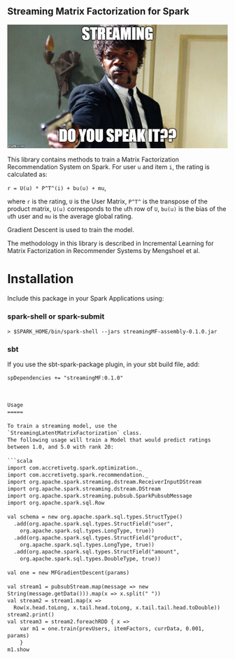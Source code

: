 Streaming Matrix Factorization for Spark
----------------------------------------

![Scheme](images/27qtcx.jpg)

This library contains methods to train a Matrix Factorization Recommendation System on Spark.
For user `u` and item `i`, the rating is calculated as:

`r = U(u) * P^T^(i) + bu(u) + mu`,

where `r` is the rating, `U` is the User Matrix, `P^T^` is the transpose of the product matrix,
`U(u)` corresponds to the `u`th row of `U`, `bu(u)` is the bias of the `u`th user and `mu` is the average global rating.

Gradient Descent is used to train the model.

The methodology in this library is described in Incremental Learning for Matrix Factorization in Recommender Systems by Mengshoel et al.


Installation
============

Include this package in your Spark Applications using:

### spark-shell or spark-submit

```
> $SPARK_HOME/bin/spark-shell --jars streamingMF-assembly-0.1.0.jar
```

### sbt

If you use the sbt-spark-package plugin, in your sbt build file, add:

```
spDependencies += "streamingMF:0.1.0"
```


```


Usage
=====

To train a streaming model, use the `StreamingLatentMatrixFactorization` class.
The following usage will train a Model that would predict ratings between 1.0, and 5.0 with rank 20:

```scala
import com.accretivetg.spark.optimization._
import com.accretivetg.spark.recommendation._
import org.apache.spark.streaming.dstream.ReceiverInputDStream
import org.apache.spark.streaming.dstream.DStream
import org.apache.spark.streaming.pubsub.SparkPubsubMessage
import org.apache.spark.sql.Row

val schema = new org.apache.spark.sql.types.StructType()
  .add(org.apache.spark.sql.types.StructField("user",
    org.apache.spark.sql.types.LongType, true))
  .add(org.apache.spark.sql.types.StructField("product",
    org.apache.spark.sql.types.LongType, true))
  .add(org.apache.spark.sql.types.StructField("amount",
    org.apache.spark.sql.types.DoubleType, true))

val one = new MFGradientDescent(params)

val stream1 = pubsubStream.map(message => new String(message.getData())).map(x => x.split(" "))
val stream2 = stream1.map(x =>
  Row(x.head.toLong, x.tail.head.toLong, x.tail.tail.head.toDouble))
stream2.print()
val stream3 = stream2.foreachRDD { x =>
    var m1 = one.train(prevUsers, itemFactors, currData, 0.001, params)
    }
m1.show
```

